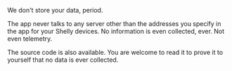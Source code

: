 We don't store your data, period.

The app never talks to any server other than the addresses you specify in the app for your Shelly devices. No information is even collected, ever. Not even telemetry.

The source code is also available. You are welcome to read it to prove it to yourself that no data is ever collected.
